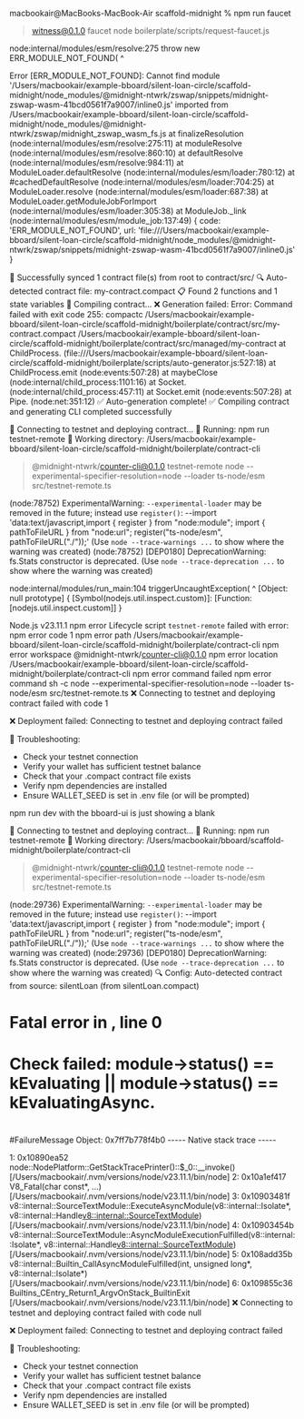 macbookair@MacBooks-MacBook-Air scaffold-midnight % npm run faucet

> witness@0.1.0 faucet
> node boilerplate/scripts/request-faucet.js

node:internal/modules/esm/resolve:275
    throw new ERR_MODULE_NOT_FOUND(
          ^

Error [ERR_MODULE_NOT_FOUND]: Cannot find module '/Users/macbookair/example-bboard/silent-loan-circle/scaffold-midnight/node_modules/@midnight-ntwrk/zswap/snippets/midnight-zswap-wasm-41bcd0561f7a9007/inline0.js' imported from /Users/macbookair/example-bboard/silent-loan-circle/scaffold-midnight/node_modules/@midnight-ntwrk/zswap/midnight_zswap_wasm_fs.js
    at finalizeResolution (node:internal/modules/esm/resolve:275:11)
    at moduleResolve (node:internal/modules/esm/resolve:860:10)
    at defaultResolve (node:internal/modules/esm/resolve:984:11)
    at ModuleLoader.defaultResolve (node:internal/modules/esm/loader:780:12)
    at #cachedDefaultResolve (node:internal/modules/esm/loader:704:25)
    at ModuleLoader.resolve (node:internal/modules/esm/loader:687:38)
    at ModuleLoader.getModuleJobForImport (node:internal/modules/esm/loader:305:38)
    at ModuleJob._link (node:internal/modules/esm/module_job:137:49) {
  code: 'ERR_MODULE_NOT_FOUND',
  url: 'file:///Users/macbookair/example-bboard/silent-loan-circle/scaffold-midnight/node_modules/@midnight-ntwrk/zswap/snippets/midnight-zswap-wasm-41bcd0561f7a9007/inline0.js'
}

🎉 Successfully synced 1 contract file(s) from root to contract/src/
🔍 Auto-detected contract file: my-contract.compact
📋 Found 2 functions and 1 state variables
🔨 Compiling contract...
❌ Generation failed: Error: Command failed with exit code 255: compactc /Users/macbookair/example-bboard/silent-loan-circle/scaffold-midnight/boilerplate/contract/src/my-contract.compact /Users/macbookair/example-bboard/silent-loan-circle/scaffold-midnight/boilerplate/contract/src/managed/my-contract
    at ChildProcess.<anonymous> (file:///Users/macbookair/example-bboard/silent-loan-circle/scaffold-midnight/boilerplate/scripts/auto-generator.js:527:18)
    at ChildProcess.emit (node:events:507:28)
    at maybeClose (node:internal/child_process:1101:16)
    at Socket.<anonymous> (node:internal/child_process:457:11)
    at Socket.emit (node:events:507:28)
    at Pipe.<anonymous> (node:net:351:12)
✅ Auto-generation complete!
✅ Compiling contract and generating CLI completed successfully

🔄 Connecting to testnet and deploying contract...
📍 Running: npm run testnet-remote
📁 Working directory: /Users/macbookair/example-bboard/silent-loan-circle/scaffold-midnight/boilerplate/contract-cli

> @midnight-ntwrk/counter-cli@0.1.0 testnet-remote
> node --experimental-specifier-resolution=node --loader ts-node/esm src/testnet-remote.ts

(node:78752) ExperimentalWarning: `--experimental-loader` may be removed in the future; instead use `register()`:
--import 'data:text/javascript,import { register } from "node:module"; import { pathToFileURL } from "node:url"; register("ts-node/esm", pathToFileURL("./"));'
(Use `node --trace-warnings ...` to show where the warning was created)
(node:78752) [DEP0180] DeprecationWarning: fs.Stats constructor is deprecated.
(Use `node --trace-deprecation ...` to show where the warning was created)

node:internal/modules/run_main:104
    triggerUncaughtException(
    ^
[Object: null prototype] {
  [Symbol(nodejs.util.inspect.custom)]: [Function: [nodejs.util.inspect.custom]]
}

Node.js v23.11.1
npm error Lifecycle script `testnet-remote` failed with error:
npm error code 1
npm error path /Users/macbookair/example-bboard/silent-loan-circle/scaffold-midnight/boilerplate/contract-cli
npm error workspace @midnight-ntwrk/counter-cli@0.1.0
npm error location /Users/macbookair/example-bboard/silent-loan-circle/scaffold-midnight/boilerplate/contract-cli
npm error command failed
npm error command sh -c node --experimental-specifier-resolution=node --loader ts-node/esm src/testnet-remote.ts
❌ Connecting to testnet and deploying contract failed with code 1

❌ Deployment failed: Connecting to testnet and deploying contract failed

🔧 Troubleshooting:
   - Check your testnet connection
   - Verify your wallet has sufficient testnet balance
   - Check that your .compact contract file exists
   - Verify npm dependencies are installed
   - Ensure WALLET_SEED is set in .env file (or will be prompted)

npm run dev with the bboard-ui is just showing a blank


🔄 Connecting to testnet and deploying contract...
📍 Running: npm run testnet-remote
📁 Working directory: /Users/macbookair/bboard/scaffold-midnight/boilerplate/contract-cli

> @midnight-ntwrk/counter-cli@0.1.0 testnet-remote
> node --experimental-specifier-resolution=node --loader ts-node/esm src/testnet-remote.ts

(node:29736) ExperimentalWarning: `--experimental-loader` may be removed in the future; instead use `register()`:
--import 'data:text/javascript,import { register } from "node:module"; import { pathToFileURL } from "node:url"; register("ts-node/esm", pathToFileURL("./"));'
(Use `node --trace-warnings ...` to show where the warning was created)
(node:29736) [DEP0180] DeprecationWarning: fs.Stats constructor is deprecated.
(Use `node --trace-deprecation ...` to show where the warning was created)
🔍 Config: Auto-detected contract from source: silentLoan (from silentLoan.compact)


#
# Fatal error in , line 0
# Check failed: module->status() == kEvaluating || module->status() == kEvaluatingAsync.
#
#
#
#FailureMessage Object: 0x7ff7b778f4b0
----- Native stack trace -----

 1: 0x10890ea52 node::NodePlatform::GetStackTracePrinter()::$_0::__invoke() [/Users/macbookair/.nvm/versions/node/v23.11.1/bin/node]
 2: 0x10a1ef417 V8_Fatal(char const*, ...) [/Users/macbookair/.nvm/versions/node/v23.11.1/bin/node]
 3: 0x10903481f v8::internal::SourceTextModule::ExecuteAsyncModule(v8::internal::Isolate*, v8::internal::Handle<v8::internal::SourceTextModule>) [/Users/macbookair/.nvm/versions/node/v23.11.1/bin/node]
 4: 0x10903454b v8::internal::SourceTextModule::AsyncModuleExecutionFulfilled(v8::internal::Isolate*, v8::internal::Handle<v8::internal::SourceTextModule>) [/Users/macbookair/.nvm/versions/node/v23.11.1/bin/node]
 5: 0x108add35b v8::internal::Builtin_CallAsyncModuleFulfilled(int, unsigned long*, v8::internal::Isolate*) [/Users/macbookair/.nvm/versions/node/v23.11.1/bin/node]
 6: 0x109855c36 Builtins_CEntry_Return1_ArgvOnStack_BuiltinExit [/Users/macbookair/.nvm/versions/node/v23.11.1/bin/node]
❌ Connecting to testnet and deploying contract failed with code null

❌ Deployment failed: Connecting to testnet and deploying contract failed

🔧 Troubleshooting:
   - Check your testnet connection
   - Verify your wallet has sufficient testnet balance
   - Check that your .compact contract file exists
   - Verify npm dependencies are installed
   - Ensure WALLET_SEED is set in .env file (or will be prompted)